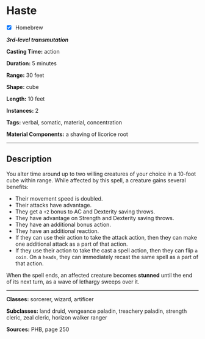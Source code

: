 # Haste

- [x] Homebrew

***3rd-level transmutation***

**Casting Time:** action

**Duration:** 5 minutes

**Range:** 30 feet

**Shape:** cube

**Length:** 10 feet

**Instances:** 2

**Tags:** verbal, somatic, material, concentration

**Material Components:** a shaving of licorice root

---

## Description
You alter time around up to two willing creatures of your choice in a 10-foot cube within range.
While affected by this spell, a creature gains several benefits:
- Their movement speed is doubled.
- Their attacks have advantage.
- They get a `+2` bonus to AC and Dexterity saving throws.
- They have advantage on Strength and Dexterity saving throws.
- They have an additional bonus action.
- They have an additional reaction.
- If they can use their action to take the attack action, then they can make one additional attack as a part of that action.
- If they use their action to take the cast a spell action, then they can flip `a coin`.
	On a `heads`, they can immediately recast the same spell as a part of that action.

When the spell ends, an affected creature becomes **stunned** until the end of its next turn, as a wave of lethargy sweeps over it.

---

**Classes:** sorcerer, wizard, artificer

**Subclasses:** land druid, vengeance paladin, treachery paladin, strength cleric, zeal cleric, horizon walker ranger

**Sources:** PHB, page 250

<!-- QA Pass Needed -->
